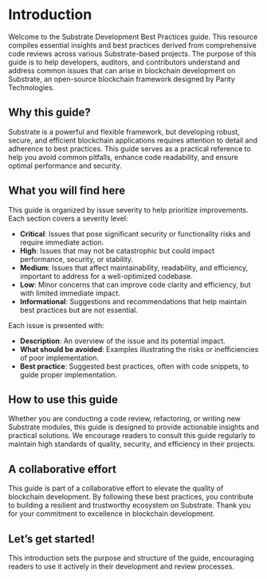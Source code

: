 # Introduction

Welcome to the Substrate Development Best Practices guide. This resource compiles essential insights and best practices
derived from comprehensive code reviews across various Substrate-based projects. The purpose of this guide is to help
developers, auditors, and contributors understand and address common issues that can arise in blockchain development on
Substrate, an open-source blockchain framework designed by Parity Technologies.

## Why this guide?

Substrate is a powerful and flexible framework, but developing robust, secure, and efficient blockchain applications
requires attention to detail and adherence to best practices. This guide serves as a practical reference to help you
avoid common pitfalls, enhance code readability, and ensure optimal performance and security.

## What you will find here

This guide is organized by issue severity to help prioritize improvements. Each section covers a severity level:

- **Critical**: Issues that pose significant security or functionality risks and require immediate action.
- **High**: Issues that may not be catastrophic but could impact performance, security, or stability.
- **Medium**: Issues that affect maintainability, readability, and efficiency, important to address for a well-optimized
  codebase.
- **Low**: Minor concerns that can improve code clarity and efficiency, but with limited immediate impact.
- **Informational**: Suggestions and recommendations that help maintain best practices but are not essential.

Each issue is presented with:

- **Description**: An overview of the issue and its potential impact.
- **What should be avoided**: Examples illustrating the risks or inefficiencies of poor implementation.
- **Best practice**: Suggested best practices, often with code snippets, to guide proper implementation.

## How to use this guide

Whether you are conducting a code review, refactoring, or writing new Substrate modules, this guide is designed to
provide actionable insights and practical solutions. We encourage readers to consult this guide regularly to maintain
high standards of quality, security, and efficiency in their projects.

## A collaborative effort

This guide is part of a collaborative effort to elevate the quality of blockchain development. By following these best
practices, you contribute to building a resilient and trustworthy ecosystem on Substrate. Thank you for your commitment
to excellence in blockchain development.

## Let’s get started!

This introduction sets the purpose and structure of the guide, encouraging readers to use it actively in their
development and review processes.
